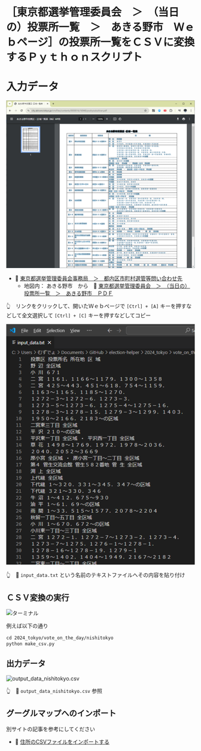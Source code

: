 # ［東京都選挙管理委員会　＞　（当日の）投票所一覧　＞　あきる野市　Ｗｅｂページ］の投票所一覧をＣＳＶに変換するＰｙｔｈｏｎスクリプト


# 入力データ

![東京都選挙管理委員会　＞　（当日の）投票所一覧　＞　あきる野市　ＰＤＦ](./res/202406__senkyo__27-0057-vote-on-the-day-akiruno-input-pdf.png)  

* 📖 [東京都選挙管理委員会事務局　＞　都内区市町村選管等問い合わせ先](https://www.senkyo.metro.tokyo.lg.jp/kushichoson-contact/)
  * 地図内： あきる野市　から　📖 [東京都選挙管理委員会　＞　（当日の）投票所一覧　＞　あきる野市　ＰＤＦ](https://www.city.akiruno.tokyo.jp/cmsfiles/contents/0000016/16948/youhyoukuitiran.pdf)  

👆　リンクをクリックして、開いたＷｅｂページで `[Ctrl] + [A]` キーを押すなどして全文選択して `[Ctrl] + [C]` キーを押すなどしてコピー  

![input_data.txt](./res/202406__senkyo__27-0101-vote-on-the-day-akiruno-input-txt.png)  

👆　📄 `input_data.txt` という名前のテキストファイルへその内容を貼り付け


## ＣＳＶ変換の実行

![ターミナル](./res/202406__senkyo__24-0132-terminal-nishitokyo.png)  

例えば以下の通り  

```shell
cd 2024_tokyo/vote_on_the_day/nishitokyo
python make_csv.py
```


## 出力データ

![output_data_nishitokyo.csv](./res/202406__senkyo__24-2253-vote-on-the-day-nishitokyo.png)  

👆　📄 `output_data_nishitokyo.csv` 参照


## グーグルマップへのインポート

別サイトの記事を参考にしてください  

* 📖 [住所のCSVファイルをインポートする](https://diamond.jp/articles/-/308329?page=2)  

